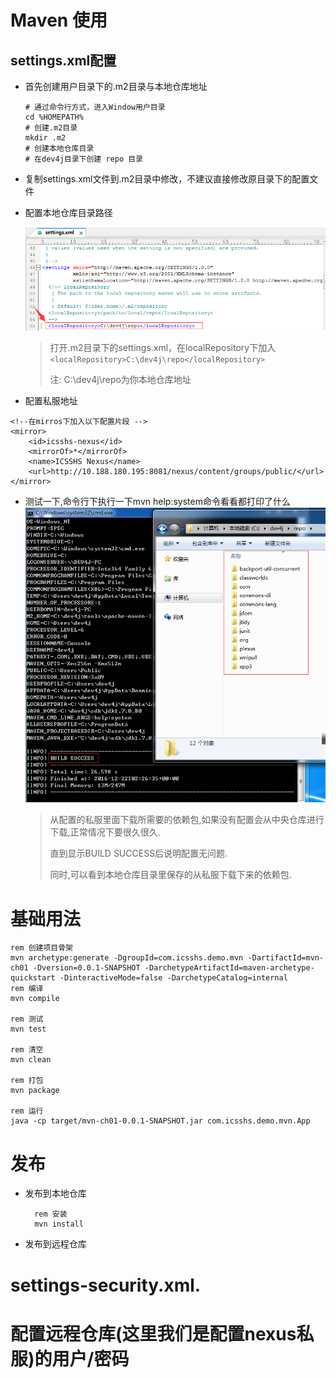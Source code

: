 # Maven 使用

## settings.xml配置

* 首先创建用户目录下的.m2目录与本地仓库地址

  ```
  # 通过命令行方式，进入Window用户目录
  cd %HOMEPATH%
  # 创建.m2目录
  mkdir .m2
  # 创建本地仓库目录
  # 在dev4j目录下创建 repo 目录
  ```

* 复制settings.xml文件到.m2目录中修改，不建议直接修改原目录下的配置文件

* 配置本地仓库目录路径

  ![](/cn/usage/images/dev4j_mvn_settings_localRepository.png)

  > 打开.m2目录下的settings.xml，在localRepository下加入`<localRepository>C:\dev4j\repo</localRepository>`
  > 
  > 注: C:\dev4j\repo为你本地仓库地址

* 配置私服地址


```
<!--在mirros下加入以下配置片段 -->
<mirror>
    <id>icsshs-nexus</id>
    <mirrorOf>*</mirrorOf>
    <name>ICSSHS Nexus</name>
    <url>http://10.188.180.195:8081/nexus/content/groups/public/</url>
</mirror>
```

* 测试一下,命令行下执行一下mvn help:system命令看看都打印了什么
  ![](/cn/usage/images/dev4j_mvn_help!system.png)

  > 从配置的私服里面下载所需要的依赖包,如果没有配置会从中央仓库进行下载,正常情况下要很久很久.
  > 
  > 直到显示BUILD SUCCESS后说明配置无问题.
  > 
  > 同时,可以看到本地仓库目录里保存的从私服下载下来的依赖包.


# 基础用法

```
rem 创建项目骨架
mvn archetype:generate -DgroupId=com.icsshs.demo.mvn -DartifactId=mvn-ch01 -Dversion=0.0.1-SNAPSHOT -DarchetypeArtifactId=maven-archetype-quickstart -DinteractiveMode=false -DarchetypeCatalog=internal
rem 编译
mvn compile

rem 测试
mvn test

rem 清空
mvn clean

rem 打包
mvn package

rem 运行
java -cp target/mvn-ch01-0.0.1-SNAPSHOT.jar com.icsshs.demo.mvn.App 

```

# 发布

* 发布到本地仓库

  ```
    rem 安装
    mvn install
  ```

* 发布到远程仓库


# settings-security.xml.

# 配置远程仓库\(这里我们是配置nexus私服\)的用户\/密码


